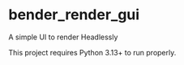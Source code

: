 # bender_render_gui
A simple UI to render Headlessly

This project requires Python 3.13+ to run properly.
